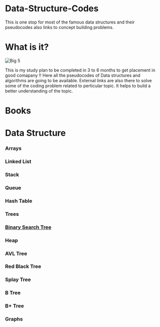 # Data-Structure-Codes
This is one stop for most of the famous data structures and their pseudocodes also links to concept building problems.

# What is it?
![Big 5](https://github.com/perceptron00/DSA-PseudoCodes/blob/master/Images/Big5.jpg)

This is my study plan to be completed in 3 to 6 months to get placement in good comapany !!
Here all the pseudocodes of Data structures and algorithms are going to be available. External links are also there to solve some of the coding problem related to perticular topic. It helps to build a better understanding of the topic.

# Books

# Data Structure
### Arrays
### Linked List
### Stack
### Queue
### Hash Table
### Trees
### [Binary Search Tree](https://github.com/perceptron00/Data-Structure-Codes/blob/master/BST%20pseudo-codes.md)
### Heap
### AVL Tree 
### Red Black Tree
### Splay Tree
### B Tree
### B+ Tree
### Graphs


